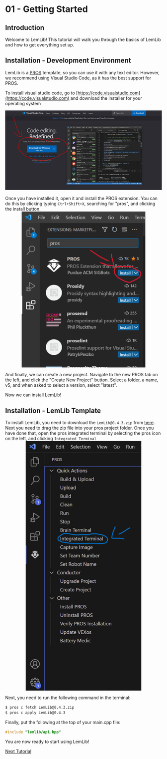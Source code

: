 # 01 - Getting Started

## Introduction

Welcome to LemLib! This tutorial will walk you through the basics of LemLib and how to get everything set up.

## Installation - Development Environment

LemLib is a [PROS](https://pros.cs.purdue.edu) template, so you can use it with any text editor. However, we recommend using Visual Studio Code, as it has the best support for PROS.

To install visual studio code, go to [https://code.visualstudio.com](https://code.visualstudio.com) and download the installer for your operating system

<img src="../assets/1_getting_started/download-visual-studio-code.png"  width="800">

<br>

Once you have installed it, open it and install the PROS extension. You can do this by clicking typing `Ctrl+Shift+X`, searching for "pros", and clicking the install button.
<br>
<img src="../assets/1_getting_started/install-pros.png" height=500 style="display: block;margin-left: auto;margin-right: auto;">

And finally, we can create a new project. Navigate to the new PROS tab on the left, and click the "Create New Project" button. Select a folder, a name, v5, and when asked to select a version, select "latest".

Now we can install LemLib!
<br>

## Installation - LemLib Template


To install LemLib, you need to download the `LemLib@0.4.3.zip` from [here](https://github.com/SizzinSeal/LemLib/releases/latest/). Next you need to drag the zip file into your pros project folder. Once you have done that, open the pros integrated terminal by selecting the pros icon on the left, and clicking `Integrated Terminal` 
<br>
<img src="../assets/1_getting_started/integrated_terminal.png" height=800 style="display: block;margin-left: auto;margin-right: auto;">


Next, you need to run the following command in the terminal:

```bash
$ pros c fetch LemLib@0.4.3.zip
$ pros c apply LemLib@0.4.3
```

Finally, put the following at the top of your main.cpp file:
```cpp
#include "lemlib/api.hpp"
```

You are now ready to start using LemLib!

[Next Tutorial](2_setting_up_the_chassis.md)
